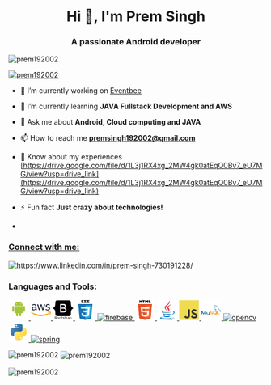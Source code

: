<h1 align="center">Hi 👋, I'm Prem Singh</h1>
<h3 align="center">A passionate Android developer</h3>

<p align="left"> <img src="https://komarev.com/ghpvc/?username=prem192002&label=Profile%20views&color=0e75b6&style=flat" alt="prem192002" /> </p>

<p align="left"> <a href="https://github.com/ryo-ma/github-profile-trophy"><img src="https://github-profile-trophy.vercel.app/?username=prem192002" alt="prem192002" /></a> </p>

- 🔭 I’m currently working on [Eventbee](https://github.com/Prem192002/Eventbee)

- 🌱 I’m currently learning **JAVA Fullstack Development and AWS**

- 💬 Ask me about **Android, Cloud computing and JAVA**

- 📫 How to reach me **premsingh192002@gmail.com**

- 📄 Know about my experiences [https://drive.google.com/file/d/1L3j1RX4xg_2MW4gk0atEqQ0Bv7_eU7MG/view?usp=drive_link](https://drive.google.com/file/d/1L3j1RX4xg_2MW4gk0atEqQ0Bv7_eU7MG/view?usp=drive_link)

- ⚡ Fun fact **Just crazy about technologies!**

- <a href="https://holopin.io/@prem192002">

<h3 align="left">Connect with me:</h3>
<p align="left">
<a href="https://linkedin.com/in/https://www.linkedin.com/in/prem-singh-730191228/" target="blank"><img align="center" src="https://raw.githubusercontent.com/rahuldkjain/github-profile-readme-generator/master/src/images/icons/Social/linked-in-alt.svg" alt="https://www.linkedin.com/in/prem-singh-730191228/" height="30" width="40" /></a>
</p>

<h3 align="left">Languages and Tools:</h3>
<p align="left"> <a href="https://developer.android.com" target="_blank" rel="noreferrer"> <img src="https://raw.githubusercontent.com/devicons/devicon/master/icons/android/android-original-wordmark.svg" alt="android" width="40" height="40"/> </a> <a href="https://aws.amazon.com" target="_blank" rel="noreferrer"> <img src="https://raw.githubusercontent.com/devicons/devicon/master/icons/amazonwebservices/amazonwebservices-original-wordmark.svg" alt="aws" width="40" height="40"/> </a> <a href="https://getbootstrap.com" target="_blank" rel="noreferrer"> <img src="https://raw.githubusercontent.com/devicons/devicon/master/icons/bootstrap/bootstrap-plain-wordmark.svg" alt="bootstrap" width="40" height="40"/> </a> <a href="https://www.w3schools.com/css/" target="_blank" rel="noreferrer"> <img src="https://raw.githubusercontent.com/devicons/devicon/master/icons/css3/css3-original-wordmark.svg" alt="css3" width="40" height="40"/> </a> <a href="https://firebase.google.com/" target="_blank" rel="noreferrer"> <img src="https://www.vectorlogo.zone/logos/firebase/firebase-icon.svg" alt="firebase" width="40" height="40"/> </a> <a href="https://www.w3.org/html/" target="_blank" rel="noreferrer"> <img src="https://raw.githubusercontent.com/devicons/devicon/master/icons/html5/html5-original-wordmark.svg" alt="html5" width="40" height="40"/> </a> <a href="https://www.java.com" target="_blank" rel="noreferrer"> <img src="https://raw.githubusercontent.com/devicons/devicon/master/icons/java/java-original.svg" alt="java" width="40" height="40"/> </a> <a href="https://developer.mozilla.org/en-US/docs/Web/JavaScript" target="_blank" rel="noreferrer"> <img src="https://raw.githubusercontent.com/devicons/devicon/master/icons/javascript/javascript-original.svg" alt="javascript" width="40" height="40"/> </a> <a href="https://www.mysql.com/" target="_blank" rel="noreferrer"> <img src="https://raw.githubusercontent.com/devicons/devicon/master/icons/mysql/mysql-original-wordmark.svg" alt="mysql" width="40" height="40"/> </a> <a href="https://opencv.org/" target="_blank" rel="noreferrer"> <img src="https://www.vectorlogo.zone/logos/opencv/opencv-icon.svg" alt="opencv" width="40" height="40"/> </a> <a href="https://www.python.org" target="_blank" rel="noreferrer"> <img src="https://raw.githubusercontent.com/devicons/devicon/master/icons/python/python-original.svg" alt="python" width="40" height="40"/> </a> <a href="https://spring.io/" target="_blank" rel="noreferrer"> <img src="https://www.vectorlogo.zone/logos/springio/springio-icon.svg" alt="spring" width="40" height="40"/> </a> </p>

<p><img align="left" src="https://github-readme-stats.vercel.app/api/top-langs?username=prem192002&show_icons=true&locale=en&layout=compact" alt="prem192002" /></p>

<p>&nbsp;<img align="center" src="https://github-readme-stats.vercel.app/api?username=prem192002&show_icons=true&locale=en" alt="prem192002" /></p>

<p><img align="center" src="https://github-readme-streak-stats.herokuapp.com/?user=prem192002&" alt="prem192002" /></p>
